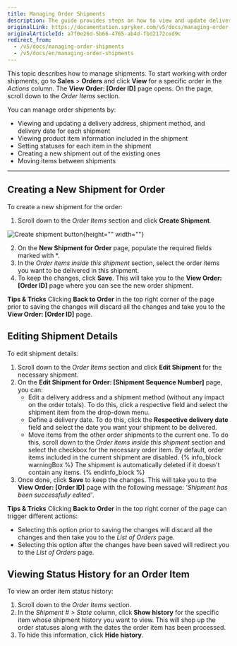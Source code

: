 ```yaml
---
title: Managing Order Shipments
description: The guide provides steps on how to view and update delivery address, shipment method and delivery dates for the shipment, create a shipment in the Back Office.
originalLink: https://documentation.spryker.com/v5/docs/managing-order-shipments
originalArticleId: a7f0e26d-5b66-4765-ab4d-fbd2172ced9c
redirect_from:
  - /v5/docs/managing-order-shipments
  - /v5/docs/en/managing-order-shipments
---
```


This topic describes how to manage shipments.
To start working with order shipments, go to **Sales** > **Orders** and click **View** for a specific order in the *Actions* column. The **View Order: [Order ID]** page opens. On the page, scroll down to the *Order Items* section.

You can manage order shipments by:
* Viewing and updating a delivery address, shipment method, and delivery date for each shipment
* Viewing product item information included in the shipment
* Setting statuses for each item in the shipment
* Creating a new shipment out of the existing ones
* Moving items between shipments

***
## Creating a New Shipment for Order
To create a new shipment for the order:
1. Scroll down to the *Order Items* section and click **Create Shipment**.

![Create shipment button](https://spryker.s3.eu-central-1.amazonaws.com/docs/User+Guides/Back+Office+User+Guides/Sales/Managing+Order+Shipments/create-shipment-btn.png){height="" width=""}

2. On the **New Shipment for Order** page, populate the required fields marked with *.
3. In the *Order items inside this shipment* section, select the order items you want to be delivered in this shipment. 
4. To keep the changes, click **Save**. This will take you to the **View Order: [Order ID]** page where you can see the new order shipment.

**Tips & Tricks**
Clicking **Back to Order** in the top right corner of the page prior to saving the changes will discard all the changes and take you to the **View Order: [Order ID]** page.

## Editing Shipment Details
To edit shipment details:
1. Scroll down to the *Order Items* section and click **Edit Shipment** for the necessary shipment.
2. On the **Edit Shipment for Order: [Shipment Sequence Number]** page, you can:
    * Edit a delivery address and a shipment method (without any impact on the order totals). To do this, click a respective field and select the shipment item from the drop-down menu.
    * Define a delivery date. To do this, click the **Respective delivery date** field and select the date you want your shipment to be delivered.
    * Move items from the other order shipments to the current one. To do this, scroll down to the *Order items inside this shipment* section and select the checkbox for the necessary order item. By default, order items included in the current shipment are disabled.
    {% info_block warningBox %}
The shipment is automatically deleted if it doesn't contain any items.
{% endinfo_block %}
3. Once done, click **Save** to keep the changes. This will take you to the **View Order: [Order ID]** page with the following message: '*Shipment has been successfully edited'*.

**Tips & Tricks**
Clicking **Back to Order** in the top right corner of the page can trigger different actions:
* Selecting this option prior to saving the changes will discard all the changes and then take you to the *List of Orders* page.
* Selecting this option after the changes have been saved will redirect you to the *List of Orders* page.


## Viewing Status History for an Order Item
To view an order item status history:
1. Scroll down to the *Order Items* section.
2. In the *Shipment # > State* column, click **Show history** for the specific item whose shipment history you want to view. This will shop up the order statuses along with the dates the order item has been processed.
3. To hide this information, click **Hide history**.
 

